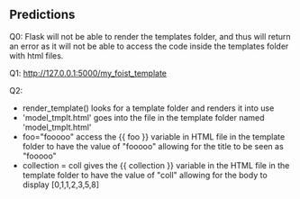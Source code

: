 ## Predictions
Q0: Flask will not be able to render the templates folder, and thus
will return an error as it will not be able to access the code inside
the templates folder with html files.

Q1: http://127.0.0.1:5000/my_foist_template

Q2:
- render_template() looks for a template folder and renders it into use
- 'model_tmplt.html' goes into the file in the template folder named 'model_tmplt.html'
- foo="fooooo" access the {{ foo }} variable in HTML file in the template folder to
have the value of "fooooo" allowing for the title to be seen as "fooooo"
- collection = coll gives the {{ collection }} variable in the HTML file in the
template folder to have the value of "coll" allowing for the body to display
[0,1,1,2,3,5,8]
